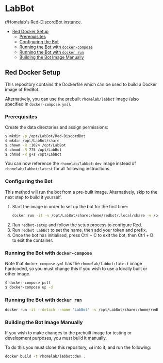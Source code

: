 # LabBot
r/Homelab's Red-DiscordBot instance.

- [Red Docker Setup](#red-docker-setup)
	- [Prerequisites](#prerequisites)
    - [Configuring the Bot](#configuring-the-bot)
    - [Running the Bot with `docker-compose`](#running-the-bot-with-docker-compose)
    - [Running the Bot with `docker run`](#running-the-bot-with-docker-run)
    - [Building the Bot Image Manually](#building-the-bot-image-manually)
## Red Docker Setup

This repository contains the Dockerfile which can be used to build a Docker image of RedBot.

Alternatively, you can use the prebuilt `rhomelab/labbot` image (also specified in `docker-compose.yml`).

### Prerequisites

Create the data directories and assign permissions:
```bash
$ mkdir -p /opt/LabBot/Red-DiscordBot
$ mkdir /opt/LabBot/share
$ chown -R :1024 /opt/LabBot
$ chmod -R 775 /opt/LabBot
$ chmod -R g+s /opt/LabBot
```

You can now reference the `rhomelab/labbot:dev` image instead of `rhomelab/labbot:latest` for all following instructions.

### Configuring the Bot

This method will run the bot from a pre-built image. Alternatively, skip to the next step to build it yourself.

1. Start the image in order to set up the bot for the first time:
	```bash
	docker run -it -v /opt/LabBot/share:/home/redbot/.local/share -v /opt/LabBot/Red-DiscordBot:/usr/local/share/Red-DiscordBot rhomelab/labbot:latest /bin/bash
	```
2. Run `redbot-setup` and follow the setup process to configure Red.
3. Run `redbot LabBot` to set the name, then add your token and prefix.
4. Once the bot has initialised, press Ctrl + C to exit the bot, then Ctrl + D to exit the container.

### Running the Bot with `docker-compose`

Note that `docker-compose.yml` has the `rhomelab/labbot:latest` image hardcoded, so you must change this if you wish to use a locally built or other image.
```bash
$ docker-compose pull
$ docker-compose up -d
```

### Running the Bot with `docker run`

```bash
docker run -it --detach --name 'LabBot' -v /opt/LabBot/share:/home/redbot/.local/share -v /opt/LabBot/Red-DiscordBot:/usr/local/share/Red-DiscordBot rhomelab/labbot:latest /bin/bash -c "redbot LabBot --team-members-are-owners"
```

### Building the Bot Image Manually

If you wish to make changes to the prebuilt image for testing or development purposes, you must build it manually.

To do this you must clone this repository, `cd` into it, and run the following:
```bash
docker build -t rhomelab/labbot:dev .
```
